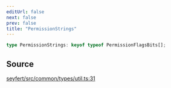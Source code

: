 ```yaml
---
editUrl: false
next: false
prev: false
title: "PermissionStrings"
---
```


```ts
type PermissionStrings: keyof typeof PermissionFlagsBits[];
```

## Source

[seyfert/src/common/types/util.ts:31](https://github.com/potoland/potocuit/blob/e332d7a/src/common/types/util.ts#L31)
